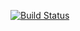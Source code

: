 
[![Build Status](https://github.com/samuller/rankings-django/workflows/tests/badge.svg)](https://github.com/samuller/rankings-django/actions)

